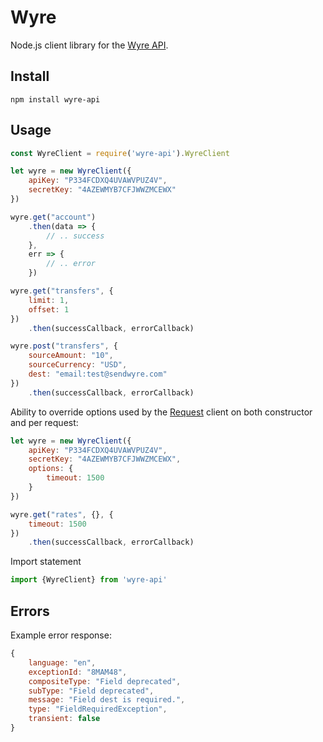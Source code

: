 Wyre
====

Node.js client library for the [Wyre API](https://docs.sendwyre.com/).

Install
-------

```
npm install wyre-api
```

Usage
-----

```js
const WyreClient = require('wyre-api').WyreClient

let wyre = new WyreClient({
    apiKey: "P334FCDXQ4UVAWVPUZ4V",
    secretKey: "4AZEWMYB7CFJWWZMCEWX"
})

wyre.get("account")
    .then(data => {
        // .. success
    },
    err => {
        // .. error
    })

wyre.get("transfers", {
    limit: 1,
    offset: 1
})
    .then(successCallback, errorCallback)

wyre.post("transfers", {
    sourceAmount: "10",
    sourceCurrency: "USD",
    dest: "email:test@sendwyre.com"
})
    .then(successCallback, errorCallback)
```

Ability to override options used by the [Request](https://github.com/request/request) client on both constructor and per request:

```js
let wyre = new WyreClient({
    apiKey: "P334FCDXQ4UVAWVPUZ4V",
    secretKey: "4AZEWMYB7CFJWWZMCEWX",
    options: {
        timeout: 1500
    }
})
```

```js
wyre.get("rates", {}, {
    timeout: 1500
})
    .then(successCallback, errorCallback)
```

Import statement

```typescript
import {WyreClient} from 'wyre-api'
```

Errors
------

Example error response:
```js
{
    language: "en",
    exceptionId: "8MAM48",
    compositeType: "Field deprecated",
    subType: "Field deprecated",
    message: "Field dest is required.",
    type: "FieldRequiredException",
    transient: false
}
```
